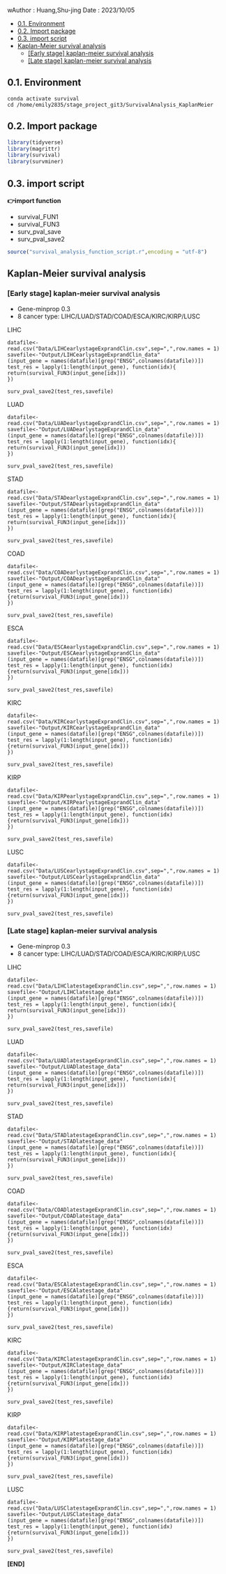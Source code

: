 wAuthor : Huang,Shu-jing
Date : 2023/10/05

- [0.1. Environment](#01-environment)
- [0.2. Import package](#02-import-package)
- [0.3. import script](#03-import-script)
- [Kaplan-Meier survival analysis](#kaplan-meier-survival-analysis)
  - [\[Early stage\] kaplan-meier survival analysis](#early-stage-kaplan-meier-survival-analysis)
  - [\[Late stage\] kaplan-meier survival analysis](#late-stage-kaplan-meier-survival-analysis)

## 0.1. Environment 
```shell
conda activate survival
cd /home/emily2835/stage_project_git3/SurvivalAnalysis_KaplanMeier
```

## 0.2. Import package 
```r
library(tidyverse)
library(magrittr)
library(survival)
library(survminer)
```

## 0.3. import script
**:point_right:import function**
- survival_FUN1
- survival_FUN3
- surv_pval_save
- surv_pval_save2

```r
source("survival_analysis_function_script.r",encoding = "utf-8")
```

## Kaplan-Meier survival analysis
### [Early stage] kaplan-meier survival analysis
 - Gene-minprop 0.3
 - 8 cancer type: LIHC/LUAD/STAD/COAD/ESCA/KIRC/KIRP/LUSC

LIHC
```
datafile<-read.csv("Data/LIHCearlystageExprandClin.csv",sep=",",row.names = 1)
savefile<-"Output/LIHCearlystageExprandClin_data"
(input_gene = names(datafile)[grep("ENSG",colnames(datafile))])
test_res = lapply(1:length(input_gene), function(idx){
return(survival_FUN3(input_gene[idx]))
})

surv_pval_save2(test_res,savefile)
```
LUAD
```
datafile<-read.csv("Data/LUADearlystageExprandClin.csv",sep=",",row.names = 1)
savefile<-"Output/LUADearlystageExprandClin_data"
(input_gene = names(datafile)[grep("ENSG",colnames(datafile))])
test_res = lapply(1:length(input_gene), function(idx){
return(survival_FUN3(input_gene[idx]))
})

surv_pval_save2(test_res,savefile)
```
STAD
```
datafile<-read.csv("Data/STADearlystageExprandClin.csv",sep=",",row.names = 1)
savefile<-"Output/STADearlystageExprandClin_data"
(input_gene = names(datafile)[grep("ENSG",colnames(datafile))])
test_res = lapply(1:length(input_gene), function(idx){
return(survival_FUN3(input_gene[idx]))
})

surv_pval_save2(test_res,savefile)
```
COAD
```
datafile<-read.csv("Data/COADearlystageExprandClin.csv",sep=",",row.names = 1)
savefile<-"Output/COADearlystageExprandClin_data"
(input_gene = names(datafile)[grep("ENSG",colnames(datafile))])
test_res = lapply(1:length(input_gene), function(idx)
{return(survival_FUN3(input_gene[idx]))
})

surv_pval_save2(test_res,savefile)
```
ESCA
```
datafile<-read.csv("Data/ESCAearlystageExprandClin.csv",sep=",",row.names = 1)
savefile<-"Output/ESCAearlystageExprandClin_data"
(input_gene = names(datafile)[grep("ENSG",colnames(datafile))])
test_res = lapply(1:length(input_gene), function(idx)
{return(survival_FUN3(input_gene[idx]))
})

surv_pval_save2(test_res,savefile)
```
KIRC
```
datafile<-read.csv("Data/KIRCearlystageExprandClin.csv",sep=",",row.names = 1)
savefile<-"Output/KIRCearlystageExprandClin_data"
(input_gene = names(datafile)[grep("ENSG",colnames(datafile))])
test_res = lapply(1:length(input_gene), function(idx)
{return(survival_FUN3(input_gene[idx]))
})

surv_pval_save2(test_res,savefile)
```
KIRP
```
datafile<-read.csv("Data/KIRPearlystageExprandClin.csv",sep=",",row.names = 1)
savefile<-"Output/KIRPearlystageExprandClin_data"
(input_gene = names(datafile)[grep("ENSG",colnames(datafile))])
test_res = lapply(1:length(input_gene), function(idx)
{return(survival_FUN3(input_gene[idx]))
})

surv_pval_save2(test_res,savefile)
```
LUSC
```
datafile<-read.csv("Data/LUSCearlystageExprandClin.csv",sep=",",row.names = 1)
savefile<-"Output/LUSCearlystageExprandClin_data"
(input_gene = names(datafile)[grep("ENSG",colnames(datafile))])
test_res = lapply(1:length(input_gene), function(idx)
{return(survival_FUN3(input_gene[idx]))
})

surv_pval_save2(test_res,savefile)
```


### [Late stage] kaplan-meier survival analysis
 - Gene-minprop 0.3
 - 8 cancer type: LIHC/LUAD/STAD/COAD/ESCA/KIRC/KIRP/LUSC

LIHC
```
datafile<-read.csv("Data/LIHClatestageExprandClin.csv",sep=",",row.names = 1)
savefile<-"Output/LIHClatestage_data"
(input_gene = names(datafile)[grep("ENSG",colnames(datafile))])
test_res = lapply(1:length(input_gene), function(idx){
return(survival_FUN3(input_gene[idx]))
})

surv_pval_save2(test_res,savefile)
```
LUAD
```
datafile<-read.csv("Data/LUADlatestageExprandClin.csv",sep=",",row.names = 1)
savefile<-"Output/LUADlatestage_data"
(input_gene = names(datafile)[grep("ENSG",colnames(datafile))])
test_res = lapply(1:length(input_gene), function(idx){
return(survival_FUN3(input_gene[idx]))
})

surv_pval_save2(test_res,savefile)
```
STAD
```
datafile<-read.csv("Data/STADlatestageExprandClin.csv",sep=",",row.names = 1)
savefile<-"Output/STADlatestage_data"
(input_gene = names(datafile)[grep("ENSG",colnames(datafile))])
test_res = lapply(1:length(input_gene), function(idx){
return(survival_FUN3(input_gene[idx]))
})

surv_pval_save2(test_res,savefile)
```
COAD
```
datafile<-read.csv("Data/COADlatestageExprandClin.csv",sep=",",row.names = 1)
savefile<-"Output/COADlatestage_data"
(input_gene = names(datafile)[grep("ENSG",colnames(datafile))])
test_res = lapply(1:length(input_gene), function(idx)
{return(survival_FUN3(input_gene[idx]))
})

surv_pval_save2(test_res,savefile)
```
ESCA
```
datafile<-read.csv("Data/ESCAlatestageExprandClin.csv",sep=",",row.names = 1)
savefile<-"Output/ESCAlatestage_data"
(input_gene = names(datafile)[grep("ENSG",colnames(datafile))])
test_res = lapply(1:length(input_gene), function(idx)
{return(survival_FUN3(input_gene[idx]))
})

surv_pval_save2(test_res,savefile)
```
KIRC
```
datafile<-read.csv("Data/KIRClatestageExprandClin.csv",sep=",",row.names = 1)
savefile<-"Output/KIRClatestage_data"
(input_gene = names(datafile)[grep("ENSG",colnames(datafile))])
test_res = lapply(1:length(input_gene), function(idx)
{return(survival_FUN3(input_gene[idx]))
})

surv_pval_save2(test_res,savefile)
```
KIRP
```
datafile<-read.csv("Data/KIRPlatestageExprandClin.csv",sep=",",row.names = 1)
savefile<-"Output/KIRPlatestage_data"
(input_gene = names(datafile)[grep("ENSG",colnames(datafile))])
test_res = lapply(1:length(input_gene), function(idx)
{return(survival_FUN3(input_gene[idx]))
})

surv_pval_save2(test_res,savefile)
```

LUSC
```
datafile<-read.csv("Data/LUSClatestageExprandClin.csv",sep=",",row.names = 1)
savefile<-"Output/LUSClatestage_data"
(input_gene = names(datafile)[grep("ENSG",colnames(datafile))])
test_res = lapply(1:length(input_gene), function(idx)
{return(survival_FUN3(input_gene[idx]))
})

surv_pval_save2(test_res,savefile)
```


**[END]**
